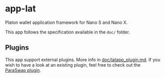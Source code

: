 # app-lat

Platon wallet application framework for Nano S and Nano X.

This app follows the specification available in the `doc/` folder.

## Plugins

This app support external plugins. More info in [doc/latapp_plugin.md](./doc/latapp_plugins.md). If you wish to have a look at an existing plugin, feel free to check out the [ParaSwap plugin](https://github.com/LedgerHQ/app-plugin-paraswap).
